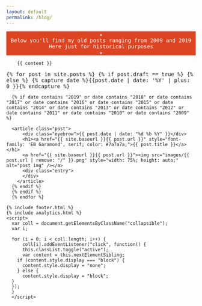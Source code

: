 ```yaml
---
layout: default
permalink: /blog/
---
```


<!-- new new new -->
<div id="main" role="main" class="container">
        <center><p class="" style="font-family: 'Inconsolata', monospace; font-size: 14px; background-color: #d42; color:white;">
        ★ <br>Below you'll find my old posts ranging from 2009 and 2019<br> Here just for historical purposes <br>★<br>
        </p></center></div>

<div id="main" role="main" class="container" style="font-family: 'Inconsolata', monospace;">

        {{ content }} 

<div class="posts clearfix">
      {% for post in site.posts %}
      {% if post.draft == true %}
      {% else %}
      {% capture date %}{{post.date | date: '%Y' | plus: 0 }}{% endcapture %}
    
      {% if date contains "2019" or date contains "2018" or date contains "2017" or date contains "2016" or date contains "2015" or date contains "2014" or date contains "2013" or date contains "2012" or date contains "2011" or date contains "2010" or date contains "2009" %}
    
      <article class="post">
          <div class="eyebrow">{{ post.date | date: "%d %b %Y" }}</div>
          <h1><a href="{{ site.baseurl }}{{ post.url }}" style="font-family: 'EB Garamond', serif; color: #7a7a7a;">{{ post.title }}</a></h1>
          <a href="{{ site.baseurl }}{{ post.url }}"><img src="images/{{ post.url | remove: "/" }}.png" style="width: 75%; height: auto;" alt="post img" /></a>
          <div class="entry">
          </div>
        </article>
      {% endif %}
      {% endif %}
      {% endfor %}
</div>

</div>    
</div><!-- /content-wrapper -->


    {% include footer.html %}
    {% include analytics.html %}
    <script>
      var coll = document.getElementsByClassName("collapsible");
      var i;
  
      for (i = 0; i < coll.length; i++) {
          coll[i].addEventListener("click", function() {
          this.classList.toggle("active");
          var content = this.nextElementSibling;
        if (content.style.display === "block") {
          content.style.display = "none";
        } else {
          content.style.display = "block";
      }
      });
      }
      </script>
  </body>
  
</html>